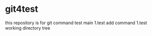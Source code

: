 # git4test
this repository is for git command test main
1.test add command
1.test working directory tree
